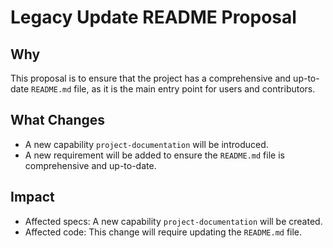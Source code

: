 # Legacy Update README Proposal

## Why

This proposal is to ensure that the project has a comprehensive and up-to-date `README.md` file, as it is the main entry point for users and contributors.

## What Changes

- A new capability `project-documentation` will be introduced.
- A new requirement will be added to ensure the `README.md` file is comprehensive and up-to-date.

## Impact

- Affected specs: A new capability `project-documentation` will be created.
- Affected code: This change will require updating the `README.md` file.

